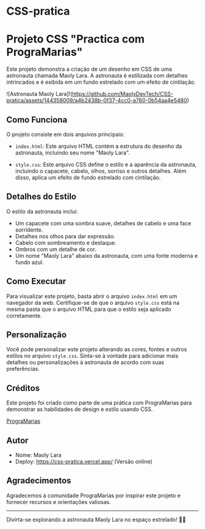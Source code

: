 # CSS-pratica

# Projeto CSS "Practica com PrograMarias"

Este projeto demonstra a criação de um desenho em CSS de uma astronauta chamada Maoly Lara. A astronauta é estilizada com detalhes intrincados e é exibida em um fundo estrelado com um efeito de cintilação.

![Astronauta Maoly Lara]!(https://github.com/MaolyDevTech/CSS-pratica/assets/144358009/a4b2438b-0f37-4cc0-a760-0b54aa4e5480)


## Como Funciona

O projeto consiste em dois arquivos principais:

- `index.html`: Este arquivo HTML contém a estrutura do desenho da astronauta, incluindo seu nome "Maoly Lara".

- `style.css`: Este arquivo CSS define o estilo e a aparência da astronauta, incluindo o capacete, cabelo, olhos, sorriso e outros detalhes. Além disso, aplica um efeito de fundo estrelado com cintilação.

## Detalhes do Estilo

O estilo da astronauta inclui:

- Um capacete com uma sombra suave, detalhes de cabelo e uma face sorridente.
- Detalhes nos olhos para dar expressão.
- Cabelo com sombreamento e destaque.
- Ombros com um detalhe de cor.
- Um nome "Maoly Lara" abaixo da astronauta, com uma fonte moderna e fundo azul.

## Como Executar

Para visualizar este projeto, basta abrir o arquivo `index.html` em um navegador da web. Certifique-se de que o arquivo `style.css` está na mesma pasta que o arquivo HTML para que o estilo seja aplicado corretamente.

## Personalização

Você pode personalizar este projeto alterando as cores, fontes e outros estilos no arquivo `style.css`. Sinta-se à vontade para adicionar mais detalhes ou personalizações à astronauta de acordo com suas preferências.

## Créditos

Este projeto foi criado como parte de uma prática com PrograMarias para demonstrar as habilidades de design e estilo usando CSS.

[PrograMarias](https://www.programarias.com.br/)

## Autor

- Nome: Maoly Lara
- Deploy: https://css-pratica.vercel.app/ (Versão online)
  


## Agradecimentos

Agradecemos à comunidade PrograMarias por inspirar este projeto e fornecer recursos e orientações valiosas.

---

Divirta-se explorando a astronauta Maoly Lara no espaço estrelado! 🚀🌌
